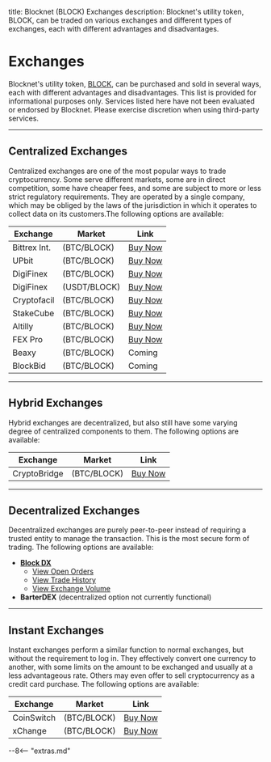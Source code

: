 title: Blocknet (BLOCK) Exchanges
description: Blocknet's utility token, BLOCK, can be traded on various exchanges and different types of  exchanges, each with different advantages and disadvantages.


# Exchanges
Blocknet's utility token, [BLOCK](/blockchain/introduction), can be purchased and sold in several ways, each with different advantages and disadvantages. This list is provided for informational purposes only. Services listed here have not been evaluated or endorsed by Blocknet. Please exercise discretion when using third-party services.

---

## Centralized Exchanges
Centralized exchanges are one of the most popular ways to trade cryptocurrency. Some serve different markets, some are in direct competition, some have cheaper fees, and some are subject to more or less strict regulatory requirements. They are operated by a single company, which may be obliged by the laws of the jurisdiction in which it operates to collect data on its customers.The following options are available:

Exchange        | Market        | Link
----------------|---------------|------
Bittrex Int.    | (BTC/BLOCK)   | [Buy Now](https://bittrex.com/Market/Index?MarketName=BTC-BLOCK)
UPbit           | (BTC/BLOCK)   | [Buy Now](https://upbit.com/exchange?code=CRIX.UPBIT.BTC-BLOCK)
DigiFinex       | (BTC/BLOCK)   | [Buy Now](https://www.digifinex.vip/en-ww/trade/BTC/BLOCK)
DigiFinex       | (USDT/BLOCK)  | [Buy Now](https://www.digifinex.vip/en-ww/trade/USDT/BLOCK)
Cryptofacil     | (BTC/BLOCK)   | [Buy Now](https://cryptofacil.com/trading-view/61/BTC-BLOCK)
StakeCube       | (BTC/BLOCK)   | [Buy Now](https://stakecube.net/exchange/BTC-BLOCK)
Altilly         | (BTC/BLOCK)   | [Buy Now](https://www.altilly.com/market/BLOCK_BTC)
FEX Pro         | (BTC/BLOCK)   | [Buy Now](https://fexpro.net/#/exchange?type=)
Beaxy           | (BTC/BLOCK)   | Coming
BlockBid        | (BTC/BLOCK)   | Coming

<!-- Coinvex         | (BTC/BLOCK)   | [Buy Now](https://coinvex.org/market/BTC-BLOCK) -->

---

## Hybrid Exchanges
Hybrid exchanges are decentralized, but also still have some varying degree of centralized components to them. The following options are available:

Exchange        | Market        | Link
----------------|---------------|------
CryptoBridge    | (BTC/BLOCK)   | [Buy Now](https://wallet.crypto-bridge.org/market/BRIDGE.BLOCK_BRIDGE.BTC)

---

## Decentralized Exchanges
Decentralized exchanges are purely peer-to-peer instead of requiring a trusted entity to manage the transaction. This is the most secure form of trading. The following options are available:

* [__Block DX__](/blockdx/setup)
    * [View Open Orders](https://blockdx.co/orders)
    * [View Trade History](https://blockdx.co/trade-history)
    * [View Exchange Volume](https://blockdx.co/charts)
* __BarterDEX__ (decentralized option not currently functional)

---

## Instant Exchanges
Instant exchanges perform a similar function to normal exchanges, but without the requirement to log in. They effectively convert one currency to another, with some limits on the amount to be exchanged and usually at a less advantageous rate. Others may even offer to sell cryptocurrency as a credit card purchase. The following options are available:

Exchange        | Market        | Link
----------------|---------------|------
CoinSwitch      | (BTC/BLOCK)   | [Buy Now](https://coinswitch.co/)
xChange         | (BTC/BLOCK)   | [Buy Now](https://xchange.me/)













<script type="text/javascript">
// read instructions for related links in ../snippets/extras.md
var relatedLinks = [];
</script>

--8<-- "extras.md"





